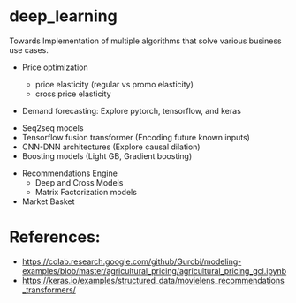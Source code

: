 # deep_learning 
Towards Implementation of multiple algorithms that solve various business use cases.

- Price optimization
  * price elasticity (regular vs promo elasticity)
  * cross price elasticity 
  
- Demand forecasting: Explore pytorch, tensorflow, and keras
 * Seq2seq models
 * Tensorflow fusion transformer (Encoding future known inputs)
 * CNN-DNN architectures (Explore causal dilation)
 * Boosting models (Light GB, Gradient boosting)
  
- Recommendations Engine
  * Deep and Cross Models
  * Matrix Factorization models
- Market Basket 


# References:

* https://colab.research.google.com/github/Gurobi/modeling-examples/blob/master/agricultural_pricing/agricultural_pricing_gcl.ipynb
* https://keras.io/examples/structured_data/movielens_recommendations_transformers/
  